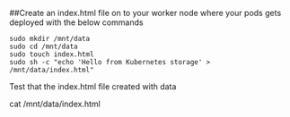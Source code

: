 

##Create an index.html file on to your worker node where your pods gets deployed with the below commands 

```
sudo mkdir /mnt/data
sudo cd /mnt/data
sudo touch index.html
sudo sh -c "echo 'Hello from Kubernetes storage' > /mnt/data/index.html"
```

Test that the index.html file created with data

cat /mnt/data/index.html
